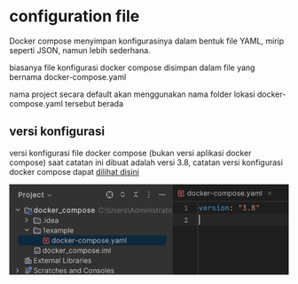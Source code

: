 # configuration file

Docker compose menyimpan konfigurasinya dalam bentuk file YAML, mirip seperti JSON, namun lebih sederhana.

biasanya file konfigurasi docker compose disimpan dalam file yang bernama docker-compose.yaml

nama project secara default akan menggunakan nama folder lokasi docker-compose.yaml tersebut berada

## versi konfigurasi

versi konfigurasi file docker compose (bukan versi aplikasi docker compose) saat catatan ini dibuat adalah versi 3.8, catatan versi konfigurasi docker compose dapat [dilihat disini](https://docs.docker.com/compose/compose-file/compose-versioning/)

![Untitled](configuration%20file%20606cdb133cf64cf09bb15cda7be8617a/Untitled.png)